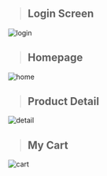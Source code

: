 > ## Login Screen
![login](https://user-images.githubusercontent.com/78833363/161409444-dd7c4b95-899d-4cb3-ac47-1bc38951da9a.gif)

> ## Homepage
![home](https://user-images.githubusercontent.com/78833363/163720431-71e7c007-8098-44df-bc57-c49b1076cf7f.gif)

> ## Product Detail
![detail](https://user-images.githubusercontent.com/78833363/163720428-d83ffddd-15ae-44f9-8a5c-43f4e8a9fc51.gif)

> ## My Cart
![cart](https://user-images.githubusercontent.com/78833363/163720429-fc2683de-25d6-4c9f-9483-f7f716ffa543.gif)
